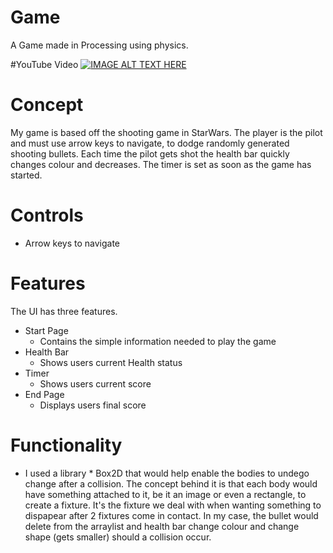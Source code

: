# Game
A Game made in Processing using physics. 

#YouTube Video
[![IMAGE ALT TEXT HERE](https://img.youtube.com/vi/gAreBmFYWQQ/0.jpg)](https://www.youtube.com/watch?v=gAreBmFYWQQ)

# Concept
My game is based off the shooting game in StarWars. The player is the pilot and must use arrow keys to navigate, to dodge randomly generated shooting bullets. Each time the pilot gets shot the health bar quickly changes colour and decreases. The timer is set as soon as the game has started.

# Controls

* Arrow keys to navigate

# Features
The UI has three features.

* Start Page
  * Contains the simple information needed to play the game 
* Health Bar
  * Shows users current Health status
* Timer
  * Shows users current score
* End Page
  * Displays users final score

# Functionality 


  * I used a library * Box2D that would help enable the bodies to undego change after a collision. The concept behind it is that each body would have something attached to it, be it an image or even a rectangle, to create a fixture. It's the fixture we deal with when wanting something to dispapear after 2 fixtures come in contact. In my case, the bullet would delete from the arraylist and health bar change colour and change shape (gets smaller) should a collision occur.
